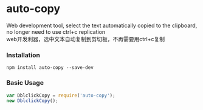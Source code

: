 # auto-copy
Web development tool, select the text automatically copied to the clipboard, no longer need to use ctrl+c replication  
web开发利器，选中文本自动复制到剪切板，不再需要用ctrl+c复制  

### Installation
```shell
npm install auto-copy --save-dev
```
### Basic Usage
```js
var DblclickCopy = require('auto-copy');
new DblclickCopy();
```
